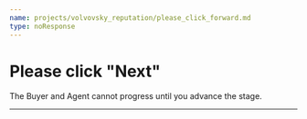 ```yaml
---
name: projects/volvovsky_reputation/please_click_forward.md
type: noResponse
---
```


# Please click "Next"

The Buyer and Agent cannot progress until you advance the stage.

---
